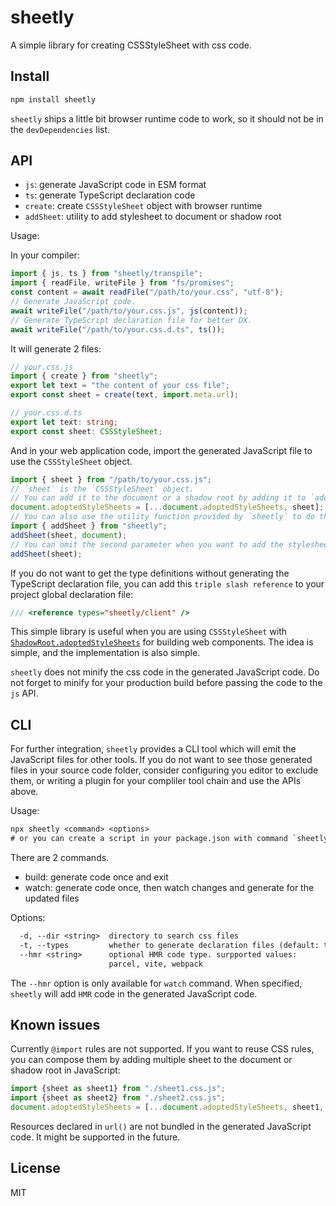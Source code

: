 # sheetly

A simple library for creating CSSStyleSheet with css code.

## Install

```sh
npm install sheetly
```

`sheetly` ships a little bit browser runtime code to work, so it should not be in the `devDependencies` list.

## API

- `js`: generate JavaScript code in ESM format
- `ts`: generate TypeScript declaration code
- `create`: create `CSSStyleSheet` object with browser runtime
- `addSheet`: utility to add stylesheet to document or shadow root

Usage:

In your compiler:

```js
import { js, ts } from "sheetly/transpile";
import { readFile, writeFile } from "fs/promises";
const content = await readFile("/path/to/your.css", "utf-8");
// Generate JavaScript code.
await writeFile("/path/to/your.css.js", js(content));
// Generate TypeScript declaration file for better DX.
await writeFile("/path/to/your.css.d.ts", ts());
```

It will generate 2 files:

```js
// your.css.js
import { create } from "sheetly";
export let text = "the content of your css file";
export const sheet = create(text, import.meta.url);
```

```ts
// your.css.d.ts
export let text: string;
export const sheet: CSSStyleSheet;
```

And in your web application code, import the generated JavaScript file to use the `CSSStyleSheet` object.

```js
import { sheet } from "/path/to/your.css.js";
// `sheet` is the `CSSStyleSheet` object.
// You can add it to the document or a shadow root by adding it to `adoptedStyleSheets`
document.adoptedStyleSheets = [...document.adoptedStyleSheets, sheet];
// You can also use the utility function provided by `sheetly` to do that:
import { addSheet } from "sheetly";
addSheet(sheet, document);
// You can omit the second parameter when you want to add the stylesheet to document.
addSheet(sheet);
```

If you do not want to get the type definitions without generating the TypeScript declaration file, you can add this `triple slash reference` to your project global declaration file:

```ts
/// <reference types="sheetly/client" />
```

This simple library is useful when you are using `CSSStyleSheet` with [`ShadowRoot.adoptedStyleSheets`](https://developer.mozilla.org/en-US/docs/Web/API/ShadowRoot/adoptedStyleSheets) for building web components. The idea is simple, and the implementation is also simple.

`sheetly` does not minify the css code in the generated JavaScript code. Do not forget to minify for your production build before passing the code to the `js` API.

## CLI

For further integration, `sheetly` provides a CLI tool which will emit the JavaScript files for other tools. If you do not want to see those generated files in your source code folder, consider configuring you editor to exclude them, or writing a plugin for your compliler tool chain and use the APIs above.

Usage:

```txt
npx sheetly <command> <options>
# or you can create a script in your package.json with command `sheetly` to omit the `npx`
```

There are 2 commands.

- build: generate code once and exit
- watch: generate code once, then watch changes and generate for the updated files

Options:

```txt
  -d, --dir <string>  directory to search css files
  -t, --types         whether to generate declaration files (default: true)
  --hmr <string>      optional HMR code type. surpported values:
                      parcel, vite, webpack
```

The `--hmr` option is only available for `watch` command. When specified, `sheetly` will add `HMR` code in the generated JavaScript code.

## Known issues

Currently `@import` rules are not supported. If you want to reuse CSS rules, you can compose them by adding multiple sheet to the document or shadow root in JavaScript:

```js
import {sheet as sheet1} from "./sheet1.css.js";
import {sheet as sheet2} from "./sheet2.css.js";
document.adoptedStyleSheets = [...document.adoptedStyleSheets, sheet1, sheet2];
```

Resources declared in `url()` are not bundled in the generated JavaScript code. It might be supported in the future.

## License

MIT
